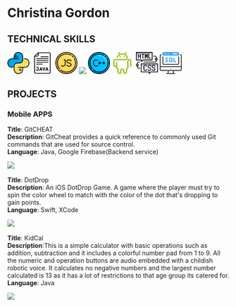 # Christina Gordon

## TECHNICAL SKILLS

<img src="images/reshot-icon-python-L432GEZMNS.svg" width="10%"/> <img src="images/reshot-icon-java-6GSC9W8NVP.svg" width="10%"/> <img src="images/reshot-icon-javascript-QPKNA94BZV.svg" width="10%"/> <img src="https://github.com/user-attachments/assets/94a12613-3202-4d23-9c15-23fc1ab6ffd0" width="10%"/> <img src="images/reshot-icon-cpp-K2ZLQP3RH8.svg" width="10%"/> <img src="images/reshot-icon-android-PRH35EK6VU.svg" width="10%"/> <img src="images/reshot-icon-coding-html.svg" width="10%"/>  <img src="images/reshot-icon-sql-server-KM3FTNEQ9X.svg" width="10%"/> 


## PROJECTS

### Mobile APPS<br>
**Title**: GitCHEAT<br>
**Description**: GitCheat provides a quick reference to commonly used Git commands that are used for source control.<br>
**Language**: Java, Google Firebase(Backend service)<br>
<!--![Alt Text](images/AndroidAppGitCheat.gif) -->
<img src="images/AndroidAppGitCheat.gif" width="30%"/> <br>

**Title**: DotDrop<br>
**Description**: An iOS DotDrop Game. A game where the player must try to spin the color wheel to match with the color of the dot that's dropping to gain points.<br>
**Language**: Swift, XCode<br>
<!--![Alt Text](images/AndroidAppGitCheat.gif) -->
<img src="images/SimulatorScreenRecordingDotDrop.gif" width="30%"/> <br>

**Title**: KidCal<br>
**Description**:This is a simple calculator with basic operations such as addition, subtraction and it includes a colorful number pad from 1 to 9. All the numeric and operation buttons are audio embedded with a childish robotic voice. It calculates no negative numbers and the largest number calculated is 13 as it has a lot of restrictions to that age group its catered for.<br>
**Language**: Java<br>

<img src="images/AndroidAppKidCal.gif" width="30%"/><br>


